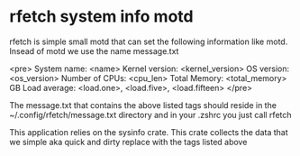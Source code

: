 # rfetch system info motd
rfetch is simple small motd that can set the following information like motd.
Insead of motd we use the name message.txt

&lt;pre&gt;
System name:     &lt;name&gt; 
Kernel version:  &lt;kernel_version&gt;
OS version:      &lt;os_version&gt; 
Number of CPUs:  &lt;cpu_len&gt;
Total Memory:    &lt;total_memory&gt; GB
Load average:    &lt;load.one&gt;, &lt;load.five&gt;, &lt;load.fifteen&gt;
&lt;/pre&gt;

The message.txt that contains the above listed tags should reside in the ~/.config/rfetch/message.txt directory
and in your .zshrc you just call rfetch

This application relies on the sysinfo crate. This crate collects the data that we simple aka quick and dirty replace with the tags listed above
